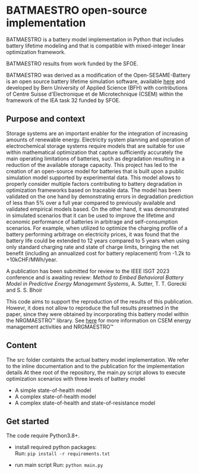 # BATMAESTRO open-source implementation
BATMAESTRO is a battery model implementation in Python that includes battery lifetime modeling and that is compatible with mixed-integer linear optimization framework.

BATMAESTRO results from work funded by the SFOE.

BATMAESTRO was derived as a modification of the Open-SESAME-Battery is an open source battery lifetime simulation software, available [here](https://gitlab.ti.bfh.ch/oss/esrec/open-sesame) and developed by Bern University of Applied Science (BFH) with contributions of Centre Suisse d'Electronique et de Microtechnique (CSEM) within the framework of the IEA task 32 funded by SFOE.


## Purpose and context

Storage systems are an important enabler for the integration of increasing amounts of renewable energy. Electricity system planning and operation of electrochemical storage systems require models that are suitable for use within mathematical optimization that capture sufficiently accurately the main operating limitations of batteries, such as degradation resulting in a reduction of the available storage capacity. This project has led to the creation of an open-source model for batteries that is built upon a public simulation model supported by experimental data. This model allows to properly consider multiple factors contributing to battery degradation in optimization frameworks based on traceable data. The model has been validated on the one hand by demonstrating errors in degradation prediction of less than 5% over a full year compared to previously available and validated empirical models based. On the other hand, it was demonstrated in simulated scenarios that it can be used to improve the lifetime and economic performance of batteries in arbitrage and self-consumption scenarios. For example, when utilized to optimize the charging profile of a battery performing arbitrage on electricity prices, it was found that the battery life could be extended to 12 years compared to 5 years when using only standard charging rate and state of charge limits, bringing the net benefit (including an annualized cost for battery replacement) from -1.2k to +10kCHF/MWh/year.

A publication has been submitted for review to the IEEE ISGT 2023 conference and is awaiting review:
_Method to Embed Behavioral Battery Model in Predictive Energy Management Systems_, A. Sutter, T. T. Gorecki and S. S. Bhoir

This code aims to support the reproduction of the results of this publication. Howevr, it does not allow to reproduce the full results presetned in the paper, since they were obtained by incorporating this battery model within the NRGMAESTRO™ library. See [here](https://www.csem.ch/news/smart-energy-management-systems) for more information on CSEM energy management activities and NRGMAESTRO™

## Content

The src folder containts the actual battery model implementation. We refer to the inline documentation and to the publication for the implementation details
At thee root of the repository, the main.py script allows to execute optimization scenarios with three levels of battery model
- A simple state-of-health model
- A complex state-of-health model
- A complex state-of-health and state-of-resistance model

## Get started 

The code require Python3.8+.

- install required python packages:  
Run: `pip install -r requirements.txt`

- run main script
Run: `python main.py`


